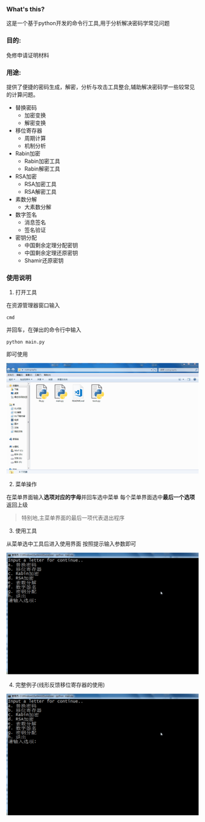 ### What's this?
这是一个基于python开发的命令行工具,用于分析解决密码学常见问题

### 目的: 
免修申请证明材料

### 用途: 
提供了便捷的密码生成，解密，分析与攻击工具整合,辅助解决密码学一些较常见的计算问题。
* 替换密码
    * 加密变换
    * 解密变换
* 移位寄存器
    * 周期计算
    * 机制分析
* Rabin加密
    * Rabin加密工具
    * Rabin解密工具
* RSA加密
    * RSA加密工具
    * RSA解密工具
* 素数分解
    * 大素数分解
* 数字签名
    * 消息签名
    * 签名验证
* 密钥分配
    * 中国剩余定理分配密钥
    * 中国剩余定理还原密钥
    * Shamir还原密钥

### 使用说明
1. 打开工具

在资源管理器窗口输入
```
cmd
```
并回车，在弹出的命令行中输入
```
python main.py
```
即可使用

![1.gif](1.gif)

2. 菜单操作

在菜单界面输入**选项对应的字母**并回车选中菜单
每个菜单界面选中**最后一个选项**返回上级
> 特别地,主菜单界面的最后一项代表退出程序

3. 使用工具

从菜单选中工具后进入使用界面
按照提示输入参数即可

![2.gif](2.gif)

4. 完整例子(线形反馈移位寄存器的使用)

![4.gif](4.gif)